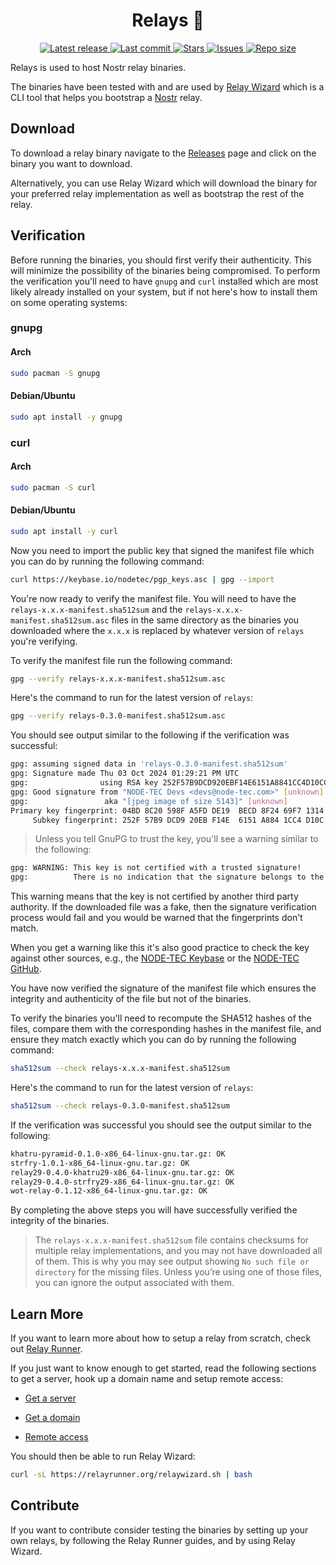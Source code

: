 <div align="center"><p>
    <h1>Relays 📡</h1>
    <a href="https://github.com/nodetec/relays/releases/latest">
      <img alt="Latest release" src="https://img.shields.io/github/v/release/nodetec/relays?style=for-the-badge&logo=starship&color=C9CBFF&logoColor=D9E0EE&labelColor=302D41" />
    </a>
    <a href="https://github.com/nodetec/relays/pulse">
      <img alt="Last commit" src="https://img.shields.io/github/last-commit/nodetec/relays?style=for-the-badge&logo=starship&color=8bd5ca&logoColor=D9E0EE&labelColor=302D41"/>
    </a>
    <a href="https://github.com/nodetec/relays/stargazers">
      <img alt="Stars" src="https://img.shields.io/github/stars/nodetec/relays?style=for-the-badge&logo=starship&color=c69ff5&logoColor=D9E0EE&labelColor=302D41" />
    </a>
    <a href="https://github.com/nodetec/relays/issues">
      <img alt="Issues" src="https://img.shields.io/github/issues/nodetec/relays?style=for-the-badge&logo=bilibili&color=F5E0DC&logoColor=D9E0EE&labelColor=302D41" />
    </a>
    <a href="https://github.com/nodetec/relays">
      <img alt="Repo size" src="https://img.shields.io/github/repo-size/nodetec/relays?color=%23DDB6F2&label=SIZE&logo=codesandbox&style=for-the-badge&logoColor=D9E0EE&labelColor=302D41" />
    </a>
</div>

Relays is used to host Nostr relay binaries.

The binaries have been tested with and are used by [Relay Wizard](https://github.com/nodetec/relaywizard "Relay Wizard") which is a CLI tool that helps you bootstrap a [Nostr](https://nostr.com/ "Nostr") relay.

## Download

To download a relay binary navigate to the [Releases](https://github.com/nodetec/relays/releases "Releases") page and click on the binary you want to download.

Alternatively, you can use Relay Wizard which will download the binary for your preferred relay implementation as well as bootstrap the rest of the relay.

## Verification

Before running the binaries, you should first verify their authenticity. This will minimize the possibility of the binaries being compromised. To perform the verification you'll need to have `gnupg` and `curl` installed which are most likely already installed on your system, but if not here's how to install them on some operating systems:

### gnupg

#### Arch

```sh
sudo pacman -S gnupg
```

#### Debian/Ubuntu

```sh
sudo apt install -y gnupg
```

### curl

#### Arch

```sh
sudo pacman -S curl
```

#### Debian/Ubuntu

```sh
sudo apt install -y curl
```

Now you need to import the public key that signed the manifest file which you can do by running the following command:

```sh
curl https://keybase.io/nodetec/pgp_keys.asc | gpg --import
```

You're now ready to verify the manifest file. You will need to have the `relays-x.x.x-manifest.sha512sum` and the `relays-x.x.x-manifest.sha512sum.asc` files in the same directory as the binaries you downloaded where the `x.x.x` is replaced by whatever version of `relays` you're verifying.

To verify the manifest file run the following command:

```sh
gpg --verify relays-x.x.x-manifest.sha512sum.asc
```

Here's the command to run for the latest version of `relays`:

```sh
gpg --verify relays-0.3.0-manifest.sha512sum.asc
```

You should see output similar to the following if the verification was successful:

```sh
gpg: assuming signed data in 'relays-0.3.0-manifest.sha512sum'
gpg: Signature made Thu 03 Oct 2024 01:29:21 PM UTC
gpg:                using RSA key 252F57B9DCD920EBF14E6151A8841CC4D10CC288
gpg: Good signature from "NODE-TEC Devs <devs@node-tec.com>" [unknown]
gpg:                 aka "[jpeg image of size 5143]" [unknown]
Primary key fingerprint: 04BD 8C20 598F A5FD DE19  BECD 8F24 69F7 1314 FAD7
     Subkey fingerprint: 252F 57B9 DCD9 20EB F14E  6151 A884 1CC4 D10C C288
```

> Unless you tell GnuPG to trust the key, you'll see a warning similar to the following:

```sh
gpg: WARNING: This key is not certified with a trusted signature!
gpg:          There is no indication that the signature belongs to the owner.
```

This warning means that the key is not certified by another third party authority. If the downloaded file was a fake, then the signature verification process would fail and you would be warned that the fingerprints don't match.

When you get a warning like this it's also good practice to check the key against other sources, e.g., the [NODE-TEC Keybase](https://keybase.io/nodetec "NODE-TEC Keybase") or the [NODE-TEC GitHub](https://github.com/nodetec "NODE-TEC GitHub").

You have now verified the signature of the manifest file which ensures the integrity and authenticity of the file but not of the binaries.

To verify the binaries you'll need to recompute the SHA512 hashes of the files, compare them with the corresponding hashes in the manifest file, and ensure they match exactly which you can do by running the following command:

```sh
sha512sum --check relays-x.x.x-manifest.sha512sum
```

Here's the command to run for the latest version of `relays`:

```sh
sha512sum --check relays-0.3.0-manifest.sha512sum
```

If the verification was successful you should see the output similar to the following:

```sh
khatru-pyramid-0.1.0-x86_64-linux-gnu.tar.gz: OK
strfry-1.0.1-x86_64-linux-gnu.tar.gz: OK
relay29-0.4.0-khatru29-x86_64-linux-gnu.tar.gz: OK
relay29-0.4.0-strfry29-x86_64-linux-gnu.tar.gz: OK
wot-relay-0.1.12-x86_64-linux-gnu.tar.gz: OK
```

By completing the above steps you will have successfully verified the integrity of the binaries.

> The `relays-x.x.x-manifest.sha512sum` file contains checksums for multiple relay implementations, and you may not have downloaded all of them. This is why you may see output showing `No such file or directory` for the missing files. Unless you’re using one of those files, you can ignore the output associated with them.

## Learn More

If you want to learn more about how to setup a relay from scratch, check out [Relay Runner](https://relayrunner.org "Relay Runner").

If you just want to know enough to get started, read the following sections to get a server, hook up a domain name and setup remote access:

- [Get a server](https://relayrunner.org/server/get-a-server "Get a server")

- [Get a domain](https://relayrunner.org/server/domain-name "Get a domain")

- [Remote access](https://relayrunner.org/server/remote-access "Remote access")

You should then be able to run Relay Wizard:

```bash
curl -sL https://relayrunner.org/relaywizard.sh | bash
```

## Contribute

If you want to contribute consider testing the binaries by setting up your own relays, by following the Relay Runner guides, and by using Relay Wizard.
